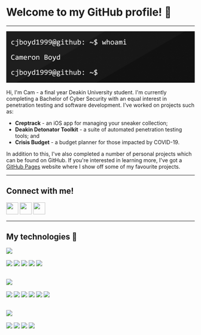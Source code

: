 # Welcome to my GitHub profile! 👋
---

!['whoami' banner](https://raw.githubusercontent.com/cjboyd1999/cjboyd1999/master/banner.gif)

Hi, I'm Cam - a final year Deakin University student. I'm currently completing a Bachelor of Cyber Security with an equal interest in penetration testing and software development. I've worked on projects such as:
* **Creptrack** - an iOS app for managing your sneaker collection;
* **Deakin Detonator Toolkit** - a suite of automated penetration testing tools; and
* **Crisis Budget** - a budget planner for those impacted by COVID-19.

In addition to this, I've also completed a number of personal projects which can be found on GitHub. If you're interested in learning more, I've got a [GitHub Pages](https://cjboyd1999.github.io/) website where I show off some of my favourite projects.

---

## Connect with me!
<a href="https://www.linkedin.com/in/cjboyd/"><img height="32" width="32" src="https://cdn.jsdelivr.net/npm/simple-icons@v3/icons/linkedin.svg"/></a> <a href="https://www.youtube.com/channel/UCZ5amP5pF6O4L6dSBcl1RIA/featured"><img height="32" width="32" src="https://cdn.jsdelivr.net/npm/simple-icons@v3/icons/youtube.svg"/></a> <a href="https://github.com/cjboyd1999"><img height="32" width="32" src="https://cdn.jsdelivr.net/npm/simple-icons@v3/icons/github.svg"/></a>

---

## My technologies 🔧
<img src="https://img.shields.io/badge/green%20badge-confident-brightgreen?&style=for-the-badge"/>

<img src="https://img.shields.io/badge/language-python-brightgreen?logo=python&style=for-the-badge"/> <img src="https://img.shields.io/badge/language-markdown-brightgreen?logo=markdown&style=for-the-badge"> <img src="https://img.shields.io/badge/tool-vscode-brightgreen?logo=visual-studio-code&style=for-the-badge"> <img src="https://img.shields.io/badge/os-windows%2010-brightgreen?logo=windows&style=for-the-badge"> <img src="https://img.shields.io/badge/os-linux%20(debian)-brightgreen?logo=linux&style=for-the-badge">

<br>

<img src="https://img.shields.io/badge/orange%20badge-not%20bad-orange?&style=for-the-badge"/>

<img src="https://img.shields.io/badge/language-c++-orange?logo=c%2B%2B&style=for-the-badge"/> <img src="https://img.shields.io/badge/language-c%23-orange?logo=c-sharp&style=for-the-badge"/> <img src="https://img.shields.io/badge/tool-bitbucket-orange?logo=bitbucket&style=for-the-badge"/> <img src="https://img.shields.io/badge/tool-github-orange?logo=github&style=for-the-badge"/> <img src="https://img.shields.io/badge/os-linux-orange?logo=linux&style=for-the-badge"> <img src="https://img.shields.io/badge/os-android-orange?logo=android&style=for-the-badge">

<br>

<img src="https://img.shields.io/badge/red%20badge-somewhat%20competent-red?&style=for-the-badge"/> 

<img src="https://img.shields.io/badge/language-html5-red?logo=html5&style=for-the-badge"/> <img src="https://img.shields.io/badge/language-css-red?logo=css3&style=for-the-badge"/> <img src="https://img.shields.io/badge/tool-adobe%20xd-red?logo=adobe-xd&style=for-the-badge"> <img src="https://img.shields.io/badge/os-ios-red?logo=ios&style=for-the-badge">
